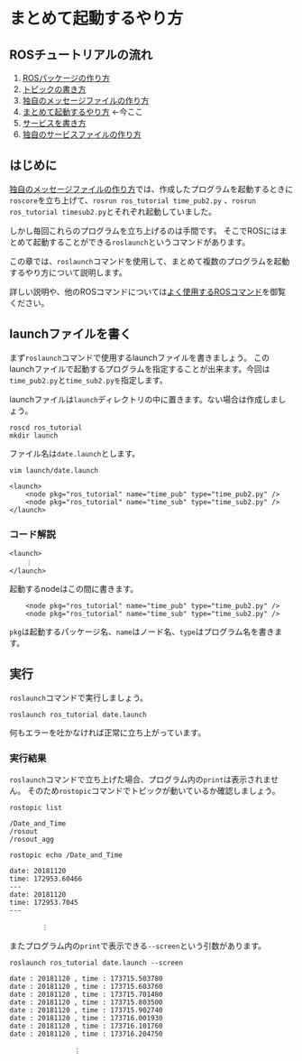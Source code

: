 # まとめて起動するやり方

## ROSチュートリアルの流れ

1. [ROSパッケージの作り方](how_to_create_pkg.md)
2. [トピックの書き方](how_to_write_topic.md)
3. [独自のメッセージファイルの作り方](how_to_create_msg.md)
4. [まとめて起動するやり方](how_to_use_launch.md) ←今ここ
5. [サービスを書き方](how_to_write_service.md)
6. [独自のサービスファイルの作り方](how_to_create_srv.md)

## はじめに

[独自のメッセージファイルの作り方](how_to_create_msg.md)では、作成したプログラムを起動するときに`roscore`を立ち上げて、`rosrun ros_tutorial time_pub2.py` 、`rosrun ros_tutorial timesub2.py`とそれぞれ起動していました。

しかし毎回これらのプログラムを立ち上げるのは手間です。 そこでROSにはまとめて起動することができる`roslaunch`というコマンドがあります。

この章では、`roslaunch`コマンドを使用して、まとめて複数のプログラムを起動するやり方について説明します。

詳しい説明や、他のROSコマンドについては[よく使用するROSコマンド](appendix/ros_comand.md)を御覧ください。

## launchファイルを書く

まず`roslaunch`コマンドで使用するlaunchファイルを書きましょう。 このlaunchファイルで起動するプログラムを指定することが出来ます。今回は`time_pub2.py`と`time_sub2.pyを`指定します。

launchファイルは`launch`ディレクトリの中に置きます。ない場合は作成しましょう。

```text
roscd ros_tutorial
mkdir launch
```

ファイル名は`date.launch`とします。

```text
vim launch/date.launch
```

```text
<launch>
    <node pkg="ros_tutorial" name="time_pub" type="time_pub2.py" />
    <node pkg="ros_tutorial" name="time_sub" type="time_sub2.py" />
</launch>
```

### コード解説

```text
<launch>
    ︙
</launch>
```

起動するnodeはこの間に書きます。

```text
    <node pkg="ros_tutorial" name="time_pub" type="time_pub2.py" />
    <node pkg="ros_tutorial" name="time_sub" type="time_sub2.py" />
```

`pkg`は起動するパッケージ名、`name`はノード名、`type`はプログラム名を書きます。

## 実行

`roslaunch`コマンドで実行しましょう。

```text
roslaunch ros_tutorial date.launch
```

何もエラーを吐かなければ正常に立ち上がっています。

### 実行結果

`roslaunch`コマンドで立ち上げた場合、プログラム内の`print`は表示されません。 そのため`rostopic`コマンドでトピックが動いているか確認しましょう。

```text
rostopic list
```

```text
/Date_and_Time
/rosout
/rosout_agg
```

```text
rostopic echo /Date_and_Time
```

```text
date: 20181120
time: 172953.60466
---
date: 20181120
time: 172953.7045
---

        ︙
```

またプログラム内の`print`で表示できる`--screen`という引数があります。

```text
roslaunch ros_tutorial date.launch --screen
```

```text
date : 20181120 , time : 173715.503780
date : 20181120 , time : 173715.603760
date : 20181120 , time : 173715.701480
date : 20181120 , time : 173715.803500
date : 20181120 , time : 173715.902740
date : 20181120 , time : 173716.001930
date : 20181120 , time : 173716.101760
date : 20181120 , time : 173716.204750

                ︙
```

